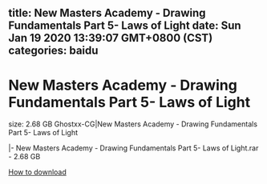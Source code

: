 
title: New Masters Academy - Drawing Fundamentals Part 5- Laws of Light
date: Sun Jan 19 2020 13:39:07 GMT+0800 (CST)    
categories: baidu
---

# New Masters Academy - Drawing Fundamentals Part 5- Laws of Light
size: 2.68 GB
 Ghostxx-CG|New Masters Academy - Drawing Fundamentals Part 5- Laws of Light
 
|- New Masters Academy - Drawing Fundamentals Part 5- Laws of Light.rar - 2.68 GB

[How to download](https://bpcam.bemobtrk.com/go/2ceec3aa-1ca2-46d6-b9ff-aaa5c184517c?jno=5065)